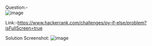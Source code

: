 Question:- <br>
![image](https://github.com/DaRkAnon1mous/Python-Codes-/assets/86824571/59f78a9a-f3de-4b29-916a-7226004e1ed3)

Link:-https://www.hackerrank.com/challenges/py-if-else/problem?isFullScreen=true

Solution Screenshot:
![image](https://github.com/DaRkAnon1mous/Python-Codes-/assets/86824571/f60df4d9-b9cb-4066-aa32-62f0cec311a1)
